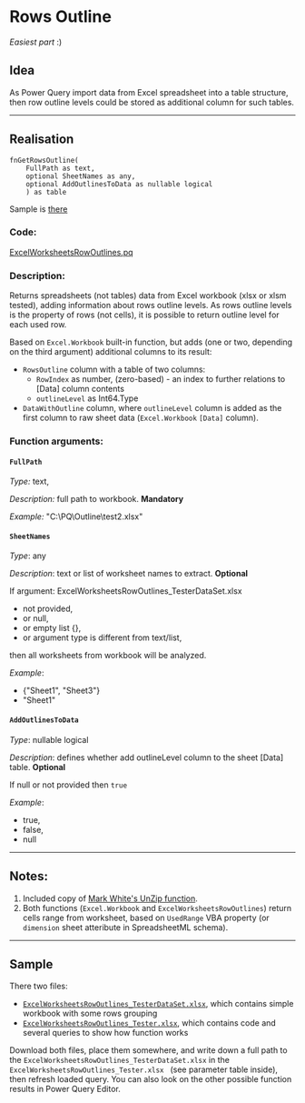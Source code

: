 # Rows Outline

*Easiest part* :)

## Idea

As Power Query import data from Excel spreadsheet into a table structure, then row outline levels could be stored as additional column for such tables.

***

## Realisation

    fnGetRowsOutline(
        FullPath as text, 
        optional SheetNames as any, 
        optional AddOutlinesToData as nullable logical
        ) as table

Sample is [there](#sample)

### Code:
[ExcelWorksheetsRowOutlines.pq](../RowsOutline/ExcelWorksheetsRowOutlines.pq)

### Description:
Returns spreadsheets (not tables) data from Excel workbook (xlsx or xlsm tested), adding information about rows outline levels.
As rows outline levels is the property of rows (not cells), it is possible to return outline level for each used row.

Based on `Excel.Workbook` built-in function, but adds (one or two, depending on the third argument) additional columns to its result:

* `RowsOutline` column with a table of two columns: 
    * `RowIndex` as number, (zero-based) - an index to further relations to [Data] column contents
    * `outlineLevel` as Int64.Type
* `DataWithOutline` column, where `outlineLevel` column is added as the first column to raw sheet data (`Excel.Workbook` `[Data]` column).

### Function arguments:

#### `FullPath`

*Type:* text,

*Description:* full path to workbook. **Mandatory**

*Example:* "C:\PQ\Outline\test2.xlsx"
  
#### `SheetNames`

*Type*: any
   
*Description*: text or list of worksheet names to extract. **Optional**
   
   If argument: ExcelWorksheetsRowOutlines_TesterDataSet.xlsx 
   
   - not provided,
   - or null,
   - or empty list {}, 
   - or argument type is different from text/list, 

then all worksheets from workbook will be analyzed.
    
*Example*: 
* {"Sheet1", "Sheet3"}
* "Sheet1"


#### `AddOutlinesToData`

*Type*: nullable logical

*Description*: defines whether add outlineLevel column to the sheet [Data] table. **Optional**

If null or not provided then `true`
        
*Example*: 
* true, 
* false, 
* null

***

## Notes:
1. Included copy of [Mark White's UnZip function](../UnZip.pq).
2. Both functions (`Excel.Workbook` and `ExcelWorksheetsRowOutlines`) return cells range from worksheet, based on `UsedRange` VBA property (or `dimension` sheet atteribute in SpreadsheetML schema).

***

## Sample
There two files:
* [`ExcelWorksheetsRowOutlines_TesterDataSet.xlsx`](ExcelWorksheetsRowOutlines_TesterDataSet.xlsx), which contains simple workbook with some rows grouping
* [`ExcelWorksheetsRowOutlines_Tester.xlsx`](ExcelWorksheetsRowOutlines_Tester.xlsx), which contains code and several queries to show how function works

Download both files, place them somewhere, and write down a full path to the `ExcelWorksheetsRowOutlines_TesterDataSet.xlsx` in the `ExcelWorksheetsRowOutlines_Tester.xlsx ` (see parameter table inside), then refresh loaded query. You can also look on the other possible function results in Power Query Editor.

